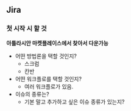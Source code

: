 ## Jira

### 첫 시작 시 할 것

**아틀라시안 마켓플레이스에서 찾아서 다운가능**

* 어떤 방법론을 택할 것인지?
   * 스크럼
   * 칸반
* 어떤 워크플로를 택할 것인지?
   * 여러 워크플로가 있음.
* 이슈의 종류는?
   * 기본 말고 추가하고 싶은 이슈 종류가 있는지?
